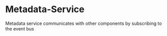 Metadata-Service
================

Metadata service communicates with other components by subscribing to the event bus
